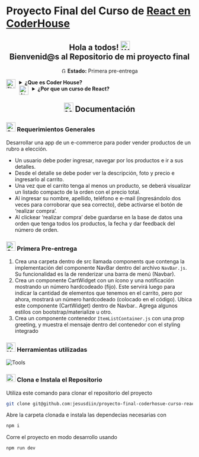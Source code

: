 # Proyecto Final del Curso de [React en CoderHouse](https://coderhouse.com.mx/collections/categoria-programacion-y-desarrollo/products/reactjs)

<h2 style='text-align: center;'>
	Hola a todos! <img src="https://raw.githubusercontent.com/Tarikul-Islam-Anik/Animated-Fluent-Emojis/master/Emojis/Hand%20gestures/Waving%20Hand.png" alt="Waving Hand" width="25" height="25" />
	<br> Bienvenid@s al Repositorio de mi proyecto final
</h2>

<p style='text-align:center'> <img src="https://raw.githubusercontent.com/Tarikul-Islam-Anik/Animated-Fluent-Emojis/master/Emojis/Symbols/Green%20Circle.png" alt="Green Circle" width="13" height="13" /> <b>Estado:</b> Primera pre-entrega</p>

<div>
	<img src="https://raw.githubusercontent.com/Tarikul-Islam-Anik/Animated-Fluent-Emojis/master/Emojis/Smilies/Thinking%20Face.png" alt="Thinking Face" width="25" height="25" style="float:left; margin-right:10px;">
	<details>
		<summary >
			<b>¿Que es Coder House?</b>
		</summary>
		<em>
			<br>
			<a href='https://coderhouse.com.mx/'>Coder House</a> es una escuela de habilidades digitales, con clases online en vivo.
			<br><br>
			Coderhouse tiene cursos y carreras online de diseño ux, community manager, publicidad en redes, programación, ecommerce, data analytics y más.
			<br><br>
			Las clases son virtuales, pero igualmente quedan grabadas en su plataforma virtual.
			Las clases están dictadas por profesores que trabajan en las mejores empresas de Latinoamérica.
			<br>
			Los alumnos son acompañados por tutores, quienes resuelven sus dudas y los ayudan a completar el proyecto final de la mejor manera.
		</em>
	</details>
		<img src="https://raw.githubusercontent.com/Tarikul-Islam-Anik/Animated-Fluent-Emojis/master/Emojis/Symbols/Atom%20Symbol.png" alt="Atom Symbol" width="25" height="25" height="20" style="float:left; margin-right:10px;"/>
		<details>
			<summary>
				<b>¿Por que un curso de React?</b>
			</summary>
			<br>
			<em>React es una biblioteca Javascript de código abierto diseñada para crear interfaces de usuario.
			<br><br>
			Actualmente es de las bibliotecas con mayor demanda dentro de la industria
			<br><br>
			En el <a href='https://www.talent-land.mx/'>Talent Land 2023</a> me obsequiaron el curso de React en la plataforma <a href='https://coderhouse.com.mx/'>Coder House</a>, así que estamos aprovecahando para reforzar nuestras habilidades en React
			</em>
		</details>
</div>

<h2 style='text-align: center;'><img src="https://raw.githubusercontent.com/Tarikul-Islam-Anik/Animated-Fluent-Emojis/master/Emojis/Objects/Memo.png" alt="Memo" width="25" height="25" /> Documentación</h2>


### <img src="https://raw.githubusercontent.com/Tarikul-Islam-Anik/Animated-Fluent-Emojis/master/Emojis/Objects/Scroll.png" alt="Scroll" width="25" height="25" /> Requerimientos Generales
Desarrollar una app de un e-commerce para poder vender productos de un rubro
a elección.

-	Un usuario debe poder ingresar, navegar por los productos e ir a sus detalles.
- Desde el detalle se debe poder ver la descripción, foto y precio e ingresarlo al carrito.
- Una vez que el carrito tenga al menos un producto, se deberá visualizar un listado compacto de la orden con el precio total.
- Al ingresar su nombre, apellido, teléfono e e-mail (ingresándolo dos veces para corroborar que sea correcto), debe activarse el botón de ‘realizar compra’.
- Al clickear ‘realizar compra’ debe guardarse en la base de datos una orden que tenga todos los productos, la fecha y dar feedback del número de orden.

### <img src="https://raw.githubusercontent.com/Tarikul-Islam-Anik/Animated-Fluent-Emojis/master/Emojis/Objects/Spiral%20Calendar.png" alt="Spiral Calendar" width="25" height="25" /> Primera Pre-entrega

1. Crea una carpeta dentro de src llamada components que contenga la implementación del componente NavBar dentro del archivo `NavBar.js`. Su funcionalidad es la de renderizar una barra de menú (Navbar).
2. Crea un componente CartWidget con un ícono y una notificación mostrando un número hardcodeado (fijo). Este servirá luego para indicar la cantidad de elementos que tenemos en el carrito, pero por ahora, mostrará un número hardcodeado (colocado en el código). Ubica este componente (CartWidget) dentro de Navbar.. Agrega algunos estilos con bootstrap/materialize u otro.
3. Crea un componente contenedor `ItemListContainer.js` con una prop greeting, y muestra el mensaje dentro del contenedor con el styling integrado

### <img src="https://raw.githubusercontent.com/Tarikul-Islam-Anik/Animated-Fluent-Emojis/master/Emojis/Objects/Hammer%20and%20Wrench.png" alt="Hammer and Wrench" width="25" height="25" /> Herramientas utilizadas
![Tools](https://skillicons.dev/icons?i=react,vite,js,html,css,tailwind,git,github)

### <img src="https://raw.githubusercontent.com/Tarikul-Islam-Anik/Animated-Fluent-Emojis/master/Emojis/Symbols/Check%20Mark%20Button.png" alt="Check Mark Button" width="25" height="21" /> Clona e Instala el Repositorio
Utiliza este comando para clonar el repositorio del proyecto

```bash
git clone git@github.com:jesusdiin/proyecto-final-coderhosue-curso-react.git
```
Abre la carpeta clonada e instala las dependecias necesarias con
```bash
npm i
```
Corre el proyecto en modo desarrollo usando
```bash
npm run dev
```